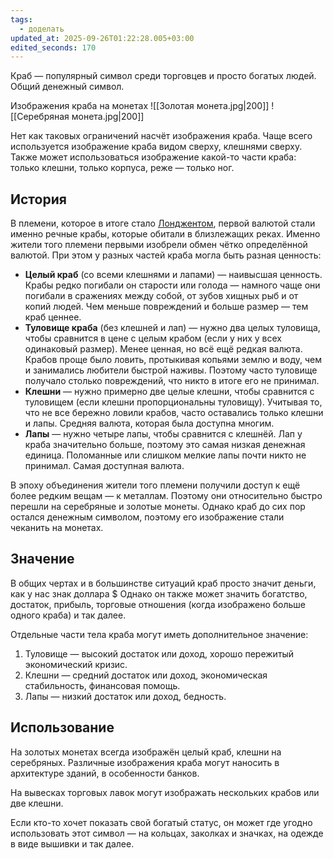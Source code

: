 ```yaml
---
tags:
  - доделать
updated_at: 2025-09-26T01:22:28.005+03:00
edited_seconds: 170
---
```

Краб — популярный символ среди торговцев и просто богатых людей. Общий денежный символ.

Изображения краба на монетах
![[Золотая монета.jpg|200]] ![[Серебряная монета.jpg|200]]

Нет как таковых ограничений насчёт изображения краба. Чаще всего используется изображение краба видом сверху, клешнями сверху. Также может использоваться изображение какой-то части краба: только клешни, только корпуса, реже — только ног.

## История
В племени, которое в итоге стало [Лонджентом](Лонджент), первой валютой стали именно речные крабы, которые обитали в близлежащих реках. Именно жители того племени первыми изобрели обмен чётко определённой валютой. При этом у разных частей краба могла быть разная ценность:
- **Целый краб** (со всеми клешнями и лапами) — наивысшая ценность. Крабы редко погибали он старости или голода — намного чаще они погибали в сражениях между собой, от зубов хищных рыб и от копий людей. Чем меньше повреждений и больше размер — тем краб ценнее.
- **Туловище краба** (без клешней и лап) — нужно два целых туловища, чтобы сравнится в цене с целым крабом (если у них у всех одинаковый размер). Менее ценная, но всё ещё редкая валюта. Крабов проще было ловить, протыкивая копьями землю и воду, чем и занимались любители быстрой наживы. Поэтому часто туловище получало столько повреждений, что никто в итоге его не принимал.
- **Клешни** — нужно примерно две целые клешни, чтобы сравнится с туловищем (если клешни пропорциональны туловищу). Учитывая то, что не все бережно ловили крабов, часто оставались только клешни и лапы. Средняя валюта, которая была доступна многим.  
- **Лапы** — нужно четыре лапы, чтобы сравнится с клешнёй. Лап у краба значительно больше, поэтому это самая низкая денежная единица. Поломанные или слишком мелкие лапы почти никто не принимал. Самая доступная валюта.

В эпоху объединения жители того племени получили доступ к ещё более редким вещам — к металлам. Поэтому они относительно быстро перешли на серебряные и золотые монеты. Однако краб до сих пор остался денежным символом, поэтому его изображение стали чеканить на монетах.
## Значение
В общих чертах и в большинстве ситуаций краб просто значит деньги, как у нас знак доллара $
Однако он также может значить богатство, достаток, прибыль, торговые отношения (когда изображено больше одного краба) и так далее.

Отдельные части тела краба могут иметь дополнительное значение:
1. Туловище — высокий достаток или доход, хорошо пережитый экономический кризис.
2. Клешни — средний достаток или доход, экономическая стабильность, финансовая помощь.
3. Лапы — низкий достаток или доход, бедность.
## Использование
На золотых монетах всегда изображён целый краб, клешни на серебряных. Различные изображения краба могут наносить в архитектуре зданий, в особенности банков.

На вывесках торговых лавок могут изображать нескольких крабов или две клешни.

Если кто-то хочет показать свой богатый статус, он может где угодно использовать этот символ — на кольцах, заколках и значках, на одежде в виде вышивки и так далее.